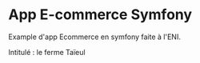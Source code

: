 App E-commerce Symfony
=====

Example d'app Ecommerce en symfony faite à l'ENI.

Intitulé : le ferme Taïeul
